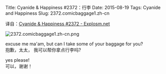 Title: Cyanide & Happiness #2372：行李
Date: 2015-08-19
Tags: Cyanide and Happiness
Slug: 2372.comicbaggage1.zh-cn

译自：[Cyanide & Happiness #2372 - Explosm.net](http://explosm.net/comics/2372/)


![2372.comicbaggage1.zh-cn.png](/static/images/comics/2372.comicbaggage1.zh-cn.png)




excuse me ma'am,
but can I take
some of your baggage
for you?        
抱歉，太太，
我可以帮你拿点行李吗?


yes please!     
可以，谢谢！

